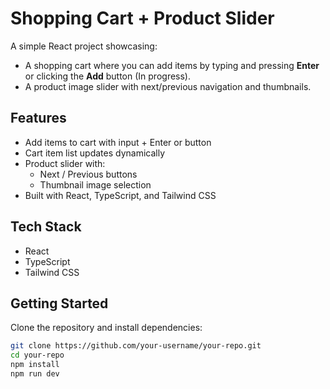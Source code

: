 # Shopping Cart + Product Slider

A simple React project showcasing:
- A shopping cart where you can add items by typing and pressing **Enter** or clicking the **Add** button (In progress).
- A product image slider with next/previous navigation and thumbnails.

## Features
- Add items to cart with input + Enter or button
- Cart item list updates dynamically
- Product slider with:
  - Next / Previous buttons
  - Thumbnail image selection
- Built with React, TypeScript, and Tailwind CSS

## Tech Stack
- React
- TypeScript
- Tailwind CSS

## Getting Started
Clone the repository and install dependencies:

```bash
git clone https://github.com/your-username/your-repo.git
cd your-repo
npm install
npm run dev
